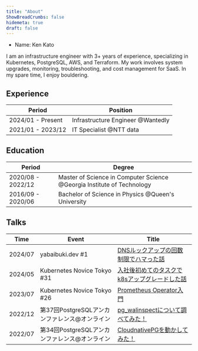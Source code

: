 ```yaml
---
title: "About"
ShowBreadCrumbs: false
hidemeta: true
draft: false
---
```


- Name: Ken Kato

I am an infrastructure engineer with 3+ years of experience, specializing in Kubernetes, PostgreSQL, AWS, and Terraform. My work involves system upgrades, monitoring, troubleshooting, and cost management for SaaS. In my spare time, I enjoy bouldering.

## Experience
| Period            | Position                          |
|-------------------|-----------------------------------|
| 2024/01 - Present | Infrastructure Engineer @Wantedly |
| 2021/01 - 2023/12 | IT Specialist @NTT data           |

## Education
| Period            | Degree                                                                 |
|-------------------|------------------------------------------------------------------------|
| 2020/08 - 2022/12 | Master of Science in Computer Science @Georgia Institute of Technology |
| 2016/09 - 2020/06 | Bachelor of Science in Physics @Queen's University                     |

## Talks
| Time    | Event                                         | Title                                                                                                              |
|---------|-----------------------------------------------|--------------------------------------------------------------------------------------------------------------------|
| 2024/07 | yabaibuki.dev #1 | [DNSルックアップの回数制限でハマった話](https://speakerdeck.com/kkato1/dnsrutukuatupunohui-shu-zhi-xian-dehamatutahua-73091dc2-6185-46e8-b9e2-3f413db036a3) |
| 2024/05 | Kubernetes Novice Tokyo #31 | [入社後初めてのタスクでk8sアップグレードした話](https://speakerdeck.com/kkato1/ru-she-hou-chu-metenotasukutek8satuhukuretositahua)
| 2023/07 | Kubernetes Novice Tokyo #26 | [Prometheus Operator入門](https://www.slideshare.net/nttdata-tech/prometheus-operator-k8s-novice-tokyo-26-nttdata) |
| 2022/12 | 第37回PostgreSQLアンカンファレンス@オンライン | [pg_walinspectについて調べてみた！](https://www.slideshare.net/nttdata-tech/pgwalinspect-pgunconf37-nttdata)       |
| 2022/07 | 第34回PostgreSQLアンカンファレンス@オンライン | [CloudnativePGを動かしてみた！](https://www.slideshare.net/nttdata-tech/cloud-native-postgres-pgunconf34-nttdata)  |
